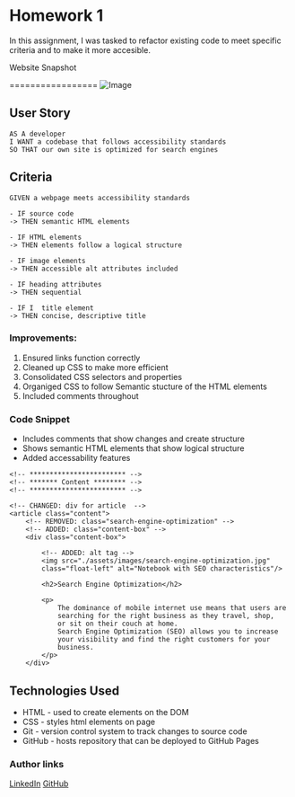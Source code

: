 # Homework 1
In this assignment, I was tasked to refactor existing code to meet specific criteria and to make it more accesible.

Website Snapshot

=================
![Image](chrome_vGiqS64eLn.png)

## User Story
```
AS A developer
I WANT a codebase that follows accessibility standards
SO THAT our own site is optimized for search engines
```
## Criteria

```
GIVEN a webpage meets accessibility standards

- IF source code
-> THEN semantic HTML elements

- IF HTML elements
-> THEN elements follow a logical structure 

- IF image elements
-> THEN accessible alt attributes included

- IF heading attributes
-> THEN sequential 

- IF I  title element
-> THEN concise, descriptive title
```

### Improvements:
1. Ensured links function correctly
2. Cleaned up CSS to make more efficient
3. Consolidated CSS selectors and properties
4. Organiged CSS to follow Semantic stucture of the HTML elements
5. Included comments throughout

### Code Snippet 
- Includes comments that show changes and create structure
- Shows semantic HTML elements that show logical structure
- Added accessability features

```
<!-- ************************ -->
<!-- ******* Content ******** -->
<!-- ************************ -->

<!-- CHANGED: div for article  -->
<article class="content">
    <!-- REMOVED: class="search-engine-optimization" -->
    <!-- ADDED: class="content-box" -->
    <div class="content-box">

        <!-- ADDED: alt tag -->
        <img src="./assets/images/search-engine-optimization.jpg" 
        class="float-left" alt="Notebook with SEO characteristics"/>

        <h2>Search Engine Optimization</h2>

        <p>
            The dominance of mobile internet use means that users are 
            searching for the right business as they travel, shop, 
            or sit on their couch at home. 
            Search Engine Optimization (SEO) allows you to increase 
            your visibility and find the right customers for your 
            business.
        </p>
    </div>

```

 ## Technologies Used
- HTML - used to create elements on the DOM
- CSS - styles html elements on page
- Git - version control system to track changes to source code
- GitHub - hosts repository that can be deployed to GitHub Pages

### Author links
[LinkedIn](https://www.linkedin.com/in/nadine-bundschuh-731233b9)
[GitHub](https://github.com/nadineb1160)

